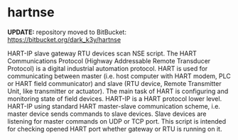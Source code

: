 hartnse
=======

<b>UPDATE:</b> repository moved to BitBucket: https://bitbucket.org/dark_k3y/hartnse

HART-IP slave gateway RTU devices scan NSE script.
The HART Communications Protocol (Highway Addressable Remote Transducer Protocol) is
a digital industrial automation protocol. HART is used for communicating between master 
(i.e. host computer with HART modem, PLC or HART field communicator) and slave (RTU 
device, Remote Transmitter Unit, like transmitter or actuator). The main task of HART
is configuring and monitoring state of field devices. HART-IP is a HART protocol lower 
level. HART-IP using standard HART master-slave communication scheme, i.e. master device 
sends commands to slave devices. Slave devices are listening for master commands on UDP 
or TCP port. This script is intended for checking opened HART port whether gateway or 
RTU is running on it. 
